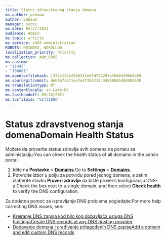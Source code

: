 ```yaml
---
title: Status zdravstvenog stanja domena
ms.author: pebaum
author: pebaum
manager: scotv
ms.date: 05/27/2021
audience: Admin
ms.topic: article
ms.service: o365-administration
ROBOTS: NOINDEX, NOFOLLOW
localization_priority: Priority
ms.collection: Adm_O365
ms.custom:
- "11443"
- "100001"
ms.openlocfilehash: 1373c134e226031fe6fd7d229faf040d39604b59
ms.sourcegitcommit: deb9a7ab71ee7a4f3b4219c3488068b48d48d630
ms.translationtype: MT
ms.contentlocale: sr-Latn-RS
ms.lasthandoff: 05/28/2021
ms.locfileid: "52731886"
---
```

# <a name="domain-health-status"></a><span data-ttu-id="23c9f-102">Status zdravstvenog stanja domena</span><span class="sxs-lookup"><span data-stu-id="23c9f-102">Domain Health Status</span></span>

<span data-ttu-id="23c9f-103">Možete da proverite status zdravlja svih domena na portalu za administaciju:</span><span class="sxs-lookup"><span data-stu-id="23c9f-103">You can check the health status of all domains in the admin portal:</span></span>

1. <span data-ttu-id="23c9f-104">Idite na **Postavke**  >  [**Domains**](https://portal.microsoft.com/Adminportal/Home?ref=/Domains).</span><span class="sxs-lookup"><span data-stu-id="23c9f-104">Go to **Settings** > [**Domains**](https://portal.microsoft.com/Adminportal/Home?ref=/Domains).</span></span>
1. <span data-ttu-id="23c9f-105">Potvrdite izbor u polju za potvrdu pored jednog domena, a zatim izaberite stavku **Proveri zdravlje** da biste proverili konfiguraciju DNS-a.</span><span class="sxs-lookup"><span data-stu-id="23c9f-105">Check the box next to a single domain, and then select **Check health** to verify the DNS configuration.</span></span>

<span data-ttu-id="23c9f-106">Za dodatnu pomoć za ispravljanje DNS problema pogledajte:</span><span class="sxs-lookup"><span data-stu-id="23c9f-106">For more help correcting DNS issues, see:</span></span>

- [<span data-ttu-id="23c9f-107">Kreiranje DNS zapisa kod bilo kog dobavljača usluga DNS hostinga</span><span class="sxs-lookup"><span data-stu-id="23c9f-107">Create DNS records at any DNS hosting provider</span></span>](/microsoft-365/admin/get-help-with-domains/create-dns-records-at-any-dns-hosting-provider)
- [<span data-ttu-id="23c9f-108">Dodavanje domena i uređivanje prilagođenih DNS zapisa</span><span class="sxs-lookup"><span data-stu-id="23c9f-108">Add a domain and edit custom DNS records</span></span>](/microsoft-365/admin/setup/add-domain)